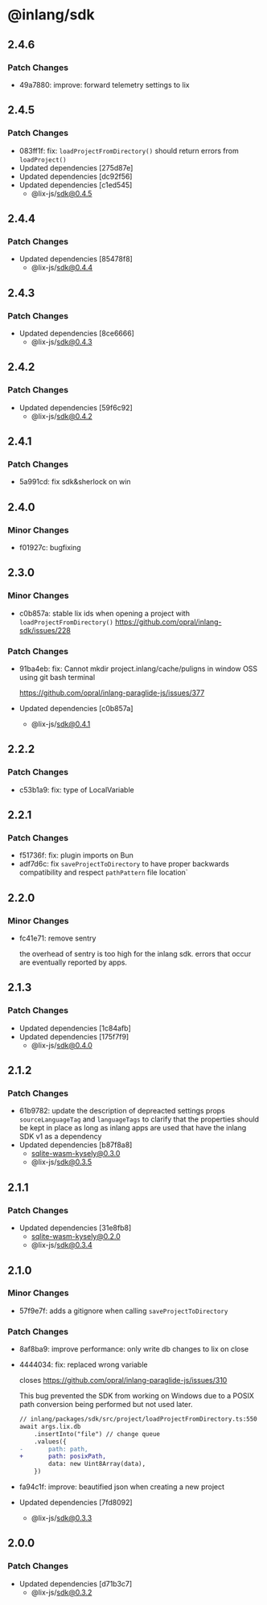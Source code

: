 # @inlang/sdk

## 2.4.6

### Patch Changes

- 49a7880: improve: forward telemetry settings to lix

## 2.4.5

### Patch Changes

- 083ff1f: fix: `loadProjectFromDirectory()` should return errors from `loadProject()`
- Updated dependencies [275d87e]
- Updated dependencies [dc92f56]
- Updated dependencies [c1ed545]
  - @lix-js/sdk@0.4.5

## 2.4.4

### Patch Changes

- Updated dependencies [85478f8]
  - @lix-js/sdk@0.4.4

## 2.4.3

### Patch Changes

- Updated dependencies [8ce6666]
  - @lix-js/sdk@0.4.3

## 2.4.2

### Patch Changes

- Updated dependencies [59f6c92]
  - @lix-js/sdk@0.4.2

## 2.4.1

### Patch Changes

- 5a991cd: fix sdk&sherlock on win

## 2.4.0

### Minor Changes

- f01927c: bugfixing

## 2.3.0

### Minor Changes

- c0b857a: stable lix ids when opening a project with `loadProjectFromDirectory()` https://github.com/opral/inlang-sdk/issues/228

### Patch Changes

- 91ba4eb: fix: Cannot mkdir project.inlang/cache/puligns in window OSS using git bash terminal

  https://github.com/opral/inlang-paraglide-js/issues/377

- Updated dependencies [c0b857a]
  - @lix-js/sdk@0.4.1

## 2.2.2

### Patch Changes

- c53b1a9: fix: type of LocalVariable

## 2.2.1

### Patch Changes

- f51736f: fix: plugin imports on Bun
- adf7d6c: fix `saveProjectToDirectory` to have proper backwards compatibility and respect `pathPattern` file location`

## 2.2.0

### Minor Changes

- fc41e71: remove sentry

  the overhead of sentry is too high for the inlang sdk. errors that occur are eventually reported by apps.

## 2.1.3

### Patch Changes

- Updated dependencies [1c84afb]
- Updated dependencies [175f7f9]
  - @lix-js/sdk@0.4.0

## 2.1.2

### Patch Changes

- 61b9782: update the description of depreacted settings props `sourceLanguageTag` and `languageTags` to clarify that the properties should be kept in place as long as inlang apps are used that have the inlang SDK v1 as a dependency
- Updated dependencies [b87f8a8]
  - sqlite-wasm-kysely@0.3.0
  - @lix-js/sdk@0.3.5

## 2.1.1

### Patch Changes

- Updated dependencies [31e8fb8]
  - sqlite-wasm-kysely@0.2.0
  - @lix-js/sdk@0.3.4

## 2.1.0

### Minor Changes

- 57f9e7f: adds a gitignore when calling `saveProjectToDirectory`

### Patch Changes

- 8af8ba9: improve performance: only write db changes to lix on close
- 4444034: fix: replaced wrong variable

  closes https://github.com/opral/inlang-paraglide-js/issues/310

  This bug prevented the SDK from working on Windows due to a POSIX path conversion being performed but not used later.

  ```diff
  // inlang/packages/sdk/src/project/loadProjectFromDirectory.ts:550
  await args.lix.db
      .insertInto("file") // change queue
      .values({
  -       path: path,
  +       path: posixPath,
          data: new Uint8Array(data),
      })
  ```

- fa94c1f: improve: beautified json when creating a new project
- Updated dependencies [7fd8092]
  - @lix-js/sdk@0.3.3

## 2.0.0

### Patch Changes

- Updated dependencies [d71b3c7]
  - @lix-js/sdk@0.3.2
